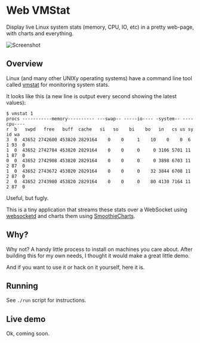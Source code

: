 Web VMStat
==========

Display live Linux system stats (memory, CPU, IO, etc) in a pretty web-page, with charts and everything.

![Screenshot](https://github.com/joewalnes/web-vmstats/raw/master/screenshot.png)

Overview
--------

Linux (and many other UNIXy operating systems) have a command line tool called
[vmstat](http://en.wikipedia.org/wiki/Vmstat) for monitoring system stats.

It looks like this (a new line is output every second showing the latest values):
 
    $ vmstat 1
    procs -----------memory---------- ---swap-- -----io---- -system-- ----cpu----
    r  b   swpd   free   buff  cache   si   so    bi    bo   in   cs us sy id wa
    3  0  43652 2742600 453820 2829164    0    0     1    10    0    0  6  1 93  0
    1  0  43652 2742784 453820 2829164    0    0     0     0 3106 5701 11  1 87  0
    0  0  43652 2742908 453820 2829164    0    0     0     0 3898 6703 11  2 87  0
    1  0  43652 2743672 453820 2829164    0    0     0    32 3844 6708 11  2 87  0
    2  0  43652 2743980 453820 2829164    0    0     0    80 4130 7164 11  2 87  0

Useful, but fugly.

This is a tiny application that streams these stats over a WebSocket using
[websocketd](https://github.com/joewalnes/websocketd) and charts them
using [SmoothieCharts](http://smoothiecharts.org).



Why?
----

Why not? A handy little process to install on machines you care about.
After building this for my own needs, I thought it would make a great
little demo.

And if you want to use it or hack on it yourself, here it is.


Running
-------

See `./run` script for instructions.


Live demo
---------

Ok, coming soon.
